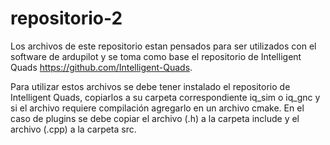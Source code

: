 # repositorio-2
Los archivos de este repositorio estan pensados para ser utilizados con el software de ardupilot y se toma como base el repositorio de Intelligent Quads
https://github.com/Intelligent-Quads.

Para utilizar estos archivos se debe tener instalado el repositorio de Intelligent Quads, copiarlos a su carpeta correspondiente iq_sim o iq_gnc y si el archivo requiere compilación agregarlo en un archivo cmake. En el caso de plugins se debe copiar el archivo (.h) a la carpeta include y el archivo (.cpp) a la carpeta src.  
